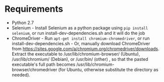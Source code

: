 # Requirements

- Python 2.7
- Selenium
      - Install Selenium as a python package using ```pip install selenium```, or run install-dev-dependencies.sh and it will do the job
- ChromeDriver
      - Run ```apt-get install chromium-chromedriver```, or run install-dev-dependencies.sh
      - Or, manually download ChromeDriver from https://sites.google.com/a/chromium.org/chromedriver/downloads. Extract the executable to /usr/lib/chromium-browser/ (Ubuntu), /usr/lib/chromium/ (Debian), or /usr/bin/ (other) , so that the pasted executable's full path becomes /usr/lib/chromium-browser/chromedriver (for Ubuntu, otherwise substitute the directory as needed).
